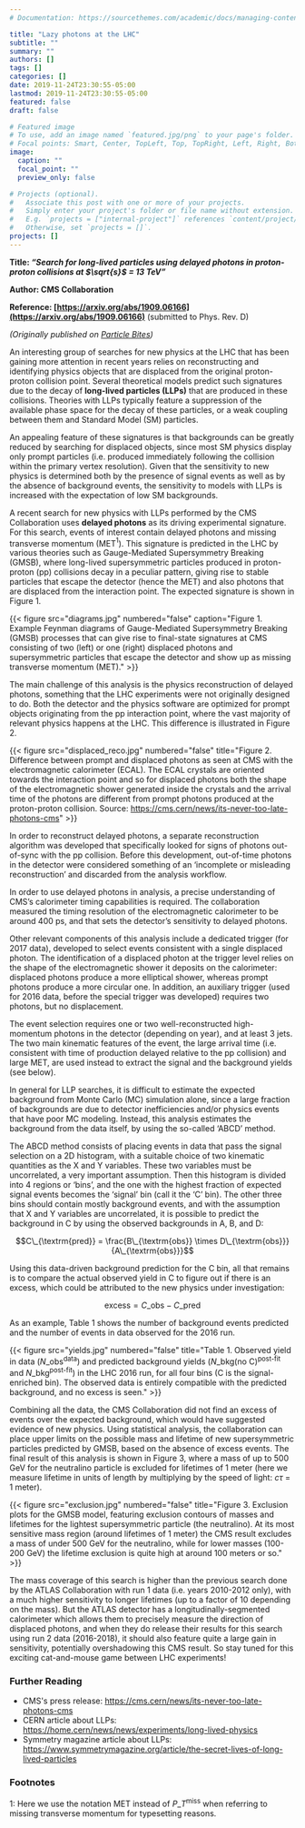 ```yaml
---
# Documentation: https://sourcethemes.com/academic/docs/managing-content/

title: "Lazy photons at the LHC"
subtitle: ""
summary: ""
authors: []
tags: []
categories: []
date: 2019-11-24T23:30:55-05:00
lastmod: 2019-11-24T23:30:55-05:00
featured: false
draft: false

# Featured image
# To use, add an image named `featured.jpg/png` to your page's folder.
# Focal points: Smart, Center, TopLeft, Top, TopRight, Left, Right, BottomLeft, Bottom, BottomRight.
image:
  caption: ""
  focal_point: ""
  preview_only: false

# Projects (optional).
#   Associate this post with one or more of your projects.
#   Simply enter your project's folder or file name without extension.
#   E.g. `projects = ["internal-project"]` references `content/project/deep-learning/index.md`.
#   Otherwise, set `projects = []`.
projects: []
---
```



**Title: _“Search for long-lived particles using delayed photons in proton-proton collisions at $\sqrt{s}$ = 13 TeV”_**

**Author: CMS Collaboration**

**Reference: [https://arxiv.org/abs/1909.06166](https://arxiv.org/abs/1909.06166)** (submitted to Phys. Rev. D)

_(Originally published on [Particle Bites](https://particlebites.com))_

An interesting group of searches for new physics at the LHC that has been gaining more attention in recent years relies on reconstructing and identifying physics objects that are displaced from the original proton-proton collision point. Several theoretical models predict such signatures due to the decay of **long-lived particles (LLPs)** that are produced in these collisions. Theories with LLPs typically feature a suppression of the available phase space for the decay of these particles, or a weak coupling between them and Standard Model (SM) particles.

An appealing feature of these signatures is that backgrounds can be greatly reduced by searching for displaced objects, since most SM physics display only prompt particles (i.e. produced immediately following the collision within the primary vertex resolution). Given that the sensitivity to new physics is determined both by the presence of signal events as well as by the absence of background events, the sensitivity to models with LLPs is increased with the expectation of low SM backgrounds.

A recent search for new physics with LLPs performed by the CMS Collaboration uses **delayed photons** as its driving experimental signature. For this search, events of interest contain delayed photons and missing transverse momentum (MET$^1$). This signature is predicted in the LHC by various theories such as Gauge-Mediated Supersymmetry Breaking (GMSB), where long-lived supersymmetric particles produced in proton-proton (pp) collisions decay in a peculiar pattern, giving rise to stable particles that escape the detector (hence the MET) and also photons that are displaced from the interaction point. The expected signature is shown in Figure 1.


{{< figure src="diagrams.jpg" numbered="false" caption="Figure 1. Example Feynman diagrams of Gauge-Mediated Supersymmetry Breaking (GMSB) processes that can give rise to final-state signatures at CMS consisting of two (left) or one (right) displaced photons and supersymmetric particles that escape the detector and show up as missing transverse momentum (MET)." >}}

The main challenge of this analysis is the physics reconstruction of delayed photons, something that the LHC experiments were not originally designed to do. Both the detector and the physics software are optimized for prompt objects originating from the pp interaction point, where the vast majority of relevant physics happens at the LHC. This difference is illustrated in Figure 2.

{{< figure src="displaced_reco.jpg" numbered="false" title="Figure 2. Difference between prompt and displaced photons as seen at CMS with the electromagnetic calorimeter (ECAL). The ECAL crystals are oriented towards the interaction point and so for displaced photons both the shape of the electromagnetic shower generated inside the crystals and the arrival time of the photons are different from prompt photons produced at the proton-proton collision. Source: https://cms.cern/news/its-never-too-late-photons-cms" >}}

In order to reconstruct delayed photons, a separate reconstruction algorithm was developed that specifically looked for signs of photons out-of-sync with the pp collision. Before this development, out-of-time photons in the detector were considered something of an ‘incomplete or misleading reconstruction’ and discarded from the analysis workflow.

In order to use delayed photons in analysis, a precise understanding of CMS’s calorimeter timing capabilities is required. The collaboration measured the timing resolution of the electromagnetic calorimeter to be around 400 ps, and that sets the detector’s sensitivity to delayed photons.

Other relevant components of this analysis include a dedicated trigger (for 2017 data), developed to select events consistent with a single displaced photon. The identification of a displaced photon at the trigger level relies on the shape of the electromagnetic shower it deposits on the calorimeter: displaced photons produce a more elliptical shower, whereas prompt photons produce a more circular one. In addition, an auxiliary trigger (used for 2016 data, before the special trigger was developed) requires two photons, but no displacement.

The event selection requires one or two well-reconstructed high-momentum photons in the detector (depending on year), and at least 3 jets. The two main kinematic features of the event, the large arrival time (i.e. consistent with time of production delayed relative to the pp collision) and large MET, are used instead to extract the signal and the background yields (see below).

In general for LLP searches, it is difficult to estimate the expected background from Monte Carlo (MC) simulation alone, since a large fraction of backgrounds are due to detector inefficiencies and/or physics events that have poor MC modeling. Instead, this analysis estimates the background from the data itself, by using the so-called ‘ABCD’ method.

The ABCD method consists of placing events in data that pass the signal selection on a 2D histogram, with a suitable choice of two kinematic quantities as the X and Y variables. These two variables must be uncorrelated, a very important assumption. Then this histogram is divided into 4 regions or ‘bins’, and the one with the highest fraction of expected signal events becomes the ‘signal’ bin (call it the ‘C’ bin). The other three bins should contain mostly background events, and with the assumption that X and Y variables are uncorrelated, it is possible to predict the background in C by using the observed backgrounds in A, B, and D:

$$C\_{\textrm{pred}} = \frac{B\_{\textrm{obs}} \times D\_{\textrm{obs}}}{A\_{\textrm{obs}}}$$

Using this data-driven background prediction for the C bin, all that remains is to compare the actual observed yield in C to figure out if there is an excess, which could be attributed to the new physics under investigation:

$$\textrm{excess} = C\_{\textrm{obs}} - C\_{\textrm{pred}}$$

As an example, Table 1 shows the number of background events predicted and the number of events in data observed for the 2016 run.

{{< figure src="yields.jpg" numbered="false" title="Table 1. Observed yield in data ($N\_{\textrm{obs}}^{\textrm{data}}$) and predicted background yields ($N\_{\text{bkg(no C)}}^{\textrm{post-fit}}$ and $N\_{\textrm{bkg}}^{\textrm{post-fit}}$) in the LHC 2016 run, for all four bins (C is the signal-enriched bin). The observed data is entirely compatible with the predicted background, and no excess is seen." >}}

Combining all the data, the CMS Collaboration did not find an excess of events over the expected background, which would have suggested evidence of new physics. Using statistical analysis, the collaboration can place upper limits on the possible mass and lifetime of new supersymmetric particles predicted by GMSB, based on the absence of excess events. The final result of this analysis is shown in Figure 3, where a mass of up to 500 GeV for the neutralino particle is excluded for lifetimes of 1 meter (here we measure lifetime in units of length by multiplying by the speed of light: $c\tau$ = 1 meter).

{{< figure src="exclusion.jpg" numbered="false" title="Figure 3. Exclusion plots for the GMSB model, featuring exclusion contours of masses and lifetimes for the lightest supersymmetric particle (the neutralino). At its most sensitive mass region (around lifetimes of 1 meter) the CMS result excludes a mass of under 500 GeV for the neutralino, while for lower masses (100-200 GeV) the lifetime exclusion is quite high at around 100 meters or so." >}}

The mass coverage of this search is higher than the previous search done by the ATLAS Collaboration with run 1 data (i.e. years 2010-2012 only), with a much higher sensitivity to longer lifetimes (up to a factor of 10 depending on the mass). But the ATLAS detector has a longitudinally-segmented calorimeter which allows them to precisely measure the direction of displaced photons, and when they do release their results for this search using run 2 data (2016-2018), it should also feature quite a large gain in sensitivity, potentially overshadowing this CMS result. So stay tuned for this exciting cat-and-mouse game between LHC experiments!

### Further Reading

* CMS's press release: https://cms.cern/news/its-never-too-late-photons-cms
* CERN article about LLPs: https://home.cern/news/news/experiments/long-lived-physics
* Symmetry magazine article about LLPs: https://www.symmetrymagazine.org/article/the-secret-lives-of-long-lived-particles

### Footnotes

1: Here we use the notation MET instead of $P\_T^{\textrm{miss}}$ when referring to missing transverse momentum for typesetting reasons.
